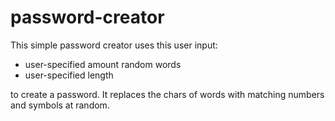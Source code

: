 # password-creator

This simple password creator uses this user input:

* user-specified amount random words 
* user-specified length

to create a password. It replaces the chars of words with matching numbers and symbols at random.
